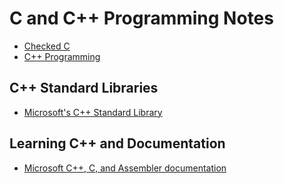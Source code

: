 # C and C++ Programming Notes

- [Checked C](https://www.microsoft.com/en-us/research/project/checked-c/)
- [C++ Programming](https://www.engineer4free.com/cplusplus.html)

## C++ Standard Libraries

- [Microsoft's C++ Standard Library](https://github.com/microsoft/STL)

## Learning C++ and Documentation

- [Microsoft C++, C, and Assembler documentation](https://docs.microsoft.com/en-us/cpp/?view=msvc-160&viewFallbackFrom=vs-2019)
